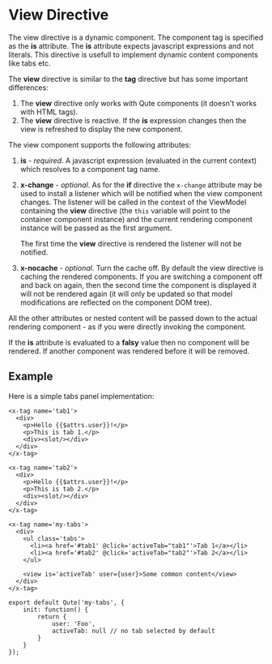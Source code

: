 # View Directive

The view directive is a dynamic component. The component tag is specified as the **is** attribute. The **is** attribute expects javascript expressions and not literals. This directive is usefull to implement dynamic content components like tabs etc.

The **view** directive is similar to the **tag** directive but has some important differences:

1. The **view** directive only works with Qute components (it doesn't works with HTML tags).
2. The **view** directive is reactive. If the **is** expression changes then the view is refreshed to display the new component.

The view component supports the following attributes:

1. **is** - *required*. A javascript expression (evaluated in the current context) which resolves to a component tag name.
2. **x-change** - *optional*. As for the **if** directive the `x-change` attribute may be used to install a listener which 	will be notified when the view component changes.
	The listener will be called in the context of the ViewModel containing the **view** directive (the `this` variable will point to the container component instance) and the current rendering component instance will be passed as the first argument.

   The first time the **view** directive is rendered the listener will not be notified.

3. **x-nocache** - *optional*. Turn the cache off.
	By default the view directive is caching the rendered components. If you are switching a component off and  back on again, then the second time the component is displayed it will not be rendered again (it will only be updated so that model modifications are reflected on the component DOM tree).

All the other attributes or nested content will be passed down to the actual rendering component - as if you were directly invoking the component.

If the **is** attribute is evaluated to a **falsy** value then no component will be rendered. If another component was rendered before it will be removed.


## Example

Here is a simple tabs panel implementation:

```jsq
<x-tag name='tab1'>
  <div>
  	<p>Hello {{$attrs.user}}!</p>
  	<p>This is tab 1.</p>
  	<div><slot/></div>
  </div>
</x-tag>

<x-tag name='tab2'>
  <div>
  	<p>Hello {{$attrs.user}}!</p>
  	<p>This is tab 2.</p>
  	<div><slot/></div>
  </div>
</x-tag>

<x-tag name='my-tabs'>
  <div>
	<ul class='tabs'>
	  <li><a href='#tab1' @click='activeTab="tab1"'>Tab 1</a></li>
	  <li><a href='#tab2' @click='activeTab="tab2"'>Tab 2</a></li>
	</ul>

	<view is='activeTab' user={user}>Some common content</view>
  </div>
</x-tag>

export default Qute('my-tabs', {
	init: function() {
		return {
			user: 'Foo',
			activeTab: null // no tab selected by default
		}
	}
});
```


